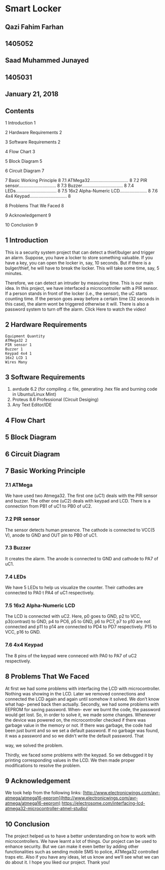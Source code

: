 # Smart Locker

## Qazi Fahim Farhan

## 1405052

## Saad Muhammed Junayed

## 1405031

## January 21, 2018

## Contents

1 Introduction 1

2 Hardware Requirements 2

3 Software Requirements 2

4 Flow Chart 3

5 Block Diagram 5

6 Circuit Diagram 7

7 Basic Working Principle 8
7.1 ATMega32............................... 8
7.2 PIR sensor.............................. 8
7.3 Buzzer................................. 8
7.4 LEDs................................. 8
7.5 16x2 Alpha-Numeric LCD...................... 8
7.6 4x4 Keypad.............................. 8

8 Problems That We Faced 8

9 Acknowledgement 9

10 Conclusion 9

## 1 Introduction

This is a security system project that can detect a thief/bulger and trigger an
alarm. Suppose, you have a locker to store something valuable. If you have a
key, you can open the locker in, say, 10 seconds. But if there is a bulger/thief,
he will have to break the locker. This will take some time, say, 5 minutes.


Therefore, we can detect an intruder by measuring time. This is our main idea.
In this project, we have interfaced a microcontroller with a PIR sensor. If a
person stands in front of the locker (i.e., the sensor), the uC starts counting
time. If the person goes away before a certain time (32 seconds in this case),
the alarm wont be triggered otherwise it will. There is also a password system
to turn off the alarm.
Click Here to watch the video!

## 2 Hardware Requirements

```
Equipment Quantity
ATMega32 2
PIR sensor 1
Buzzer 1
Keypad 4x4 1
16x2 LCD 1
Wires Many
```
## 3 Software Requirements

1. avrdude 6.2 (for compiling .c file, generating .hex file and burning code in
    Ubuntu/Linux Mint)
2. Proteus 8.6 Professional (Circuit Desiging)
3. Any Text Editor/IDE


## 4 Flow Chart



## 5 Block Diagram



## 6 Circuit Diagram


## 7 Basic Working Principle

### 7.1 ATMega

We have used two Atmega32. The first one (uC1) deals with the PIR sensor and
buzzer. The other one (uC2) deals with keypad and LCD. There is a connection
from PB1 of uC1 to PB0 of uC2.

### 7.2 PIR sensor

The sensor detects human presence. The cathode is connected to VCC(5 V),
anode to GND and OUT pin to PB0 of uC1.

### 7.3 Buzzer

It creates the alarm. The anode is connected to GND and cathode to PA7 of
uC1.

### 7.4 LEDs

We have 5 LEDs to help us visualize the counter. Their cathodes are connected
to PA0 t PA4 of uC1 respectively.

### 7.5 16x2 Alpha-Numeric LCD

The LCD is connected with uC2. Here, p0 goes to GND, p2 to VCC, p3(contrast)
to GND, p4 to PC6, p5 to GND, p6 to PC7, p7 to p10 are not connected and
p11 to p14 are connected to PD4 to PD7 respectively. P15 to VCC, p16 to
GND.

### 7.6 4x4 Keypad

The 8 pins of the keypad were conneced with PA0 to PA7 of uC2 respectively.

## 8 Problems That We Faced

At first we had some problems with interfacing the LCD with microcontroller.
Nothing was showing in the LCD. Later we removed connections and connected
the LCD again and again until somehow it solved. We don’t know what hap-
pened back then actually.
Secondly, we had some problems with EEPROM for saving password. When-
ever we burnt the code, the password would get lost. So, in order to solve it, we
made some changes. Whenever the device was powered on, the microcontroller
checked if there was garbage value in the memory or not. If there was garbage,
the code had been just burnt and so we set a default password. If no garbage
was found, it was a password and so we didn’t write the default password. That


way, we solved the problem.

Thirdly, we faced some problems with the keypad. So we debugged it by
printing corresponding values in the LCD. We then made proper modifications
to resolve the problem.

## 9 Acknowledgement

We took help from the following links:
[http://www.electronicwings.com/avr-atmega/atmega16-eeprom](http://www.electronicwings.com/avr-atmega/atmega16-eeprom)
https://electrosome.com/interfacing-lcd-atmega32-microcontroller-atmel-studio/

## 10 Conclusion

The project helped us to have a better understanding on how to work with
microcontrollers. We have learnt a lot of things. Our project can be used to
enhance security. But we can make it even better by adding other functionalities
such as sending mobile SMS to police, ATMega32 controlled traps etc. Also if
you have any ideas, let us know and we’ll see what we can do about it.
I hope you liked our project. Thank you!


